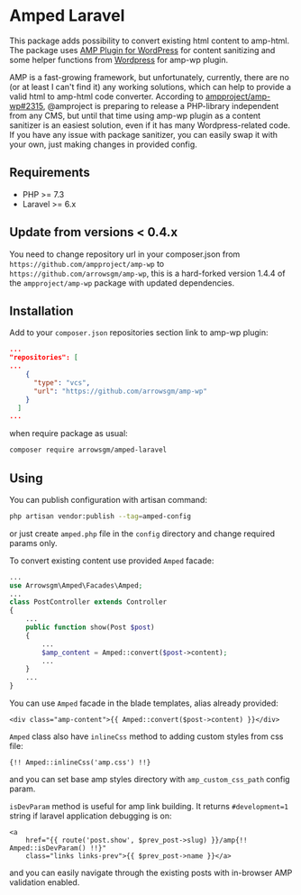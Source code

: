 # Amped Laravel

This package adds possibility to convert existing html content to amp-html. The package uses [AMP Plugin for WordPress](https://github.com/ampproject/amp-wp) for content sanitizing and some helper functions from [Wordpress](https://github.com/WordPress/WordPress) for amp-wp plugin.

AMP is a fast-growing framework, but unfortunately, currently, there are no (or at least I can't find it) any working solutions, which can help to provide a valid html to amp-html code converter. According to [ampproject/amp-wp#2315](https://github.com/ampproject/amp-wp/issues/2315), @amproject is preparing to release a PHP-library independent from any CMS, but until that time using amp-wp plugin as a content sanitizer is an easiest solution, even if it has many Wordpress-related code. If you have any issue with package sanitizer, you can easily swap it with your own, just making changes in provided config.


## Requirements

- PHP >= 7.3
- Laravel >= 6.x

## Update from versions < 0.4.x
You need to change repository url in your composer.json from `https://github.com/ampproject/amp-wp` to `https://github.com/arrowsgm/amp-wp`, this is a hard-forked version 1.4.4 of the `ampproject/amp-wp` package with updated dependencies.

## Installation

Add to your `composer.json` repositories section link to amp-wp plugin:
```json
...
"repositories": [
...
    {
      "type": "vcs",
      "url": "https://github.com/arrowsgm/amp-wp"
    }
  ]
...
```

when require package as usual:

```bash
composer require arrowsgm/amped-laravel
```

## Using

You can publish configuration with artisan command:
```bash
php artisan vendor:publish --tag=amped-config
```
or just create `amped.php` file in the `config` directory and change required params only.

To convert existing content use provided `Amped` facade:
```php
...
use Arrowsgm\Amped\Facades\Amped;
...
class PostController extends Controller
{
    ...
    public function show(Post $post)
    {
        ...
        $amp_content = Amped::convert($post->content);
        ...
    }
    ...
}
``` 

You can use `Amped` facade in the blade templates, alias already provided:
```blade
<div class="amp-content">{{ Amped::convert($post->content) }}</div>
```

`Amped` class also have `inlineCss` method to adding custom styles from css file:
```blade
{!! Amped::inlineCss('amp.css') !!}
```
and you can set base amp styles directory with `amp_custom_css_path` config param.

`isDevParam` method is useful for amp link building. It returns `#development=1` string if laravel application debugging is on:
```blade
<a 
    href="{{ route('post.show', $prev_post->slug) }}/amp{!! Amped::isDevParam() !!}"
    class="links links-prev">{{ $prev_post->name }}</a>
```
and you can easily navigate through the existing posts with in-browser AMP validation enabled.